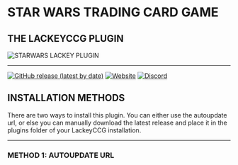 # STAR WARS TRADING CARD GAME #
## THE LACKEYCCG PLUGIN ##

![STARWARS LACKEY PLUGIN](https://repository-images.githubusercontent.com/311768142/3a125a00-29b6-11eb-8058-6af4fcb4713f)

---

[![GitHub release (latest by date)](https://img.shields.io/github/v/release/SWTCG/SWTCG-LACKEY?style=flat-square)](https://github.com/SWTCG/SWTCG-LACKEY/releases/latest) [![Website](https://img.shields.io/website?down_color=red&down_message=Inactive&label=Autoupdate%20URL&style=flat-square&up_color=green&up_message=Active&url=https%3A%2F%2Flackey.swtcg.com%2Fstarwars%2Fupdatelist.txt)](https://lackey.swtcg.com/starwars/updatelist.txt)
[![Discord](https://img.shields.io/discord/289835051322048515?style=flat-square&label=Discord)](https://discord.gg/a4HY7BX)

## INSTALLATION METHODS ##

There are two ways to install this plugin. You can either use the autoupdate url, or else you can manually download the latest release and place it in the plugins folder of your LackeyCCG installation.

---

### METHOD 1: AUTOUPDATE URL ###



